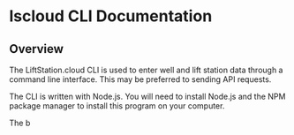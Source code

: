 # lscloud CLI Documentation

## Overview

The LiftStation.cloud CLI is used to enter well and lift station data through a command line interface. This may
be preferred to sending API requests.

The CLI is written with Node.js. You will need to install Node.js and the NPM package manager to install this program
on your computer.

The b


